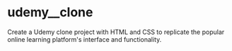# udemy__clone
Create a Udemy clone project with HTML and CSS to replicate the popular online learning platform's interface and functionality.
